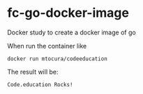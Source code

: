 # fc-go-docker-image
Docker study to create a docker image of go

When run the container like

```
docker run mtocura/codeeducation
```

The result will be:

```
Code.education Rocks!
```

